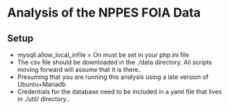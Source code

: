 Analysis of the NPPES FOIA Data
============

## Setup
* mysqli.allow_local_infile = On must be set in your php.ini file
* The csv file should be downloaded in the ./data directory. All scripts moving forward will assume that it is there.. 
* Presuming that you are running this analysis using a late version of Ubuntu+Mariadb
* Credentials for the database need to be included in a yaml file that lives in ./util/ directory..


